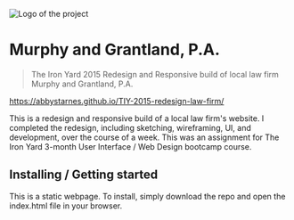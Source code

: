 ![Logo of the project](https://raw.githubusercontent.com/abbystarnes/TIY-2015-redesign-law-firm/Images/logo.svg)

# Murphy and Grantland, P.A.
> The Iron Yard
> 2015
> Redesign and Responsive build of local law firm Murphy and Grantland, P.A.

https://abbystarnes.github.io/TIY-2015-redesign-law-firm/

This is a redesign and responsive build of a local law firm's website. I completed the redesign, including sketching, wireframing, UI, and development, over the course of a week. This was an assignment for The Iron Yard 3-month User Interface / Web Design bootcamp course.

## Installing / Getting started

This is a static webpage. To install, simply download the repo and open the index.html file in your browser.
